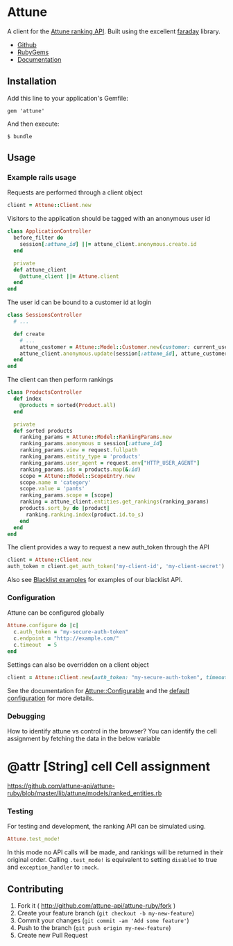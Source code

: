 # Attune

A client for the [Attune ranking API](http://attune.co/). Built using the excellent [faraday](https://github.com/lostisland/faraday) library.

* [Github](https://github.com/attune-api/attune-ruby)
* [RubyGems](https://rubygems.org/gems/attune)
* [Documentation](http://rdoc.info/github/attune-api/attune-ruby)

## Installation

Add this line to your application's Gemfile:

    gem 'attune'

And then execute:

    $ bundle

## Usage

### Example rails usage

Requests are performed through a client object

``` ruby
client = Attune::Client.new
```

Visitors to the application should be tagged with an anonymous user id

``` ruby
class ApplicationController
  before_filter do
    session[:attune_id] ||= attune_client.anonymous.create.id
  end

  private
  def attune_client
    @attune_client ||= Attune.client
  end
end
```

The user id can be bound to a customer id at login

``` ruby
class SessionsController
  # ...

  def create
    # ...
    attune_customer = Attune::Model::Customer.new(customer: current_user.id)
    attune_client.anonymous.update(session[:attune_id], attune_customer)
  end
end
```

The client can then perform rankings

``` ruby
class ProductsController
  def index
    @products = sorted(Product.all)
  end

  private
  def sorted products
    ranking_params = Attune::Model::RankingParams.new
    ranking_params.anonymous = session[:attune_id]
    ranking_params.view = request.fullpath
    ranking_params.entity_type = 'products'
    ranking_params.user_agent = request.env["HTTP_USER_AGENT"]
    ranking_params.ids = products.map(&:id)
    scope = Attune::Model::ScopeEntry.new
    scope.name = 'category'
    scope.value = 'pants'
    ranking_params.scope = [scope]
    ranking = attune_client.entities.get_rankings(ranking_params)
    products.sort_by do |product|
      ranking.ranking.index(product.id.to_s)
    end
  end
end
```

The client provides a way to request a new auth_token through the API

``` ruby
client = Attune::Client.new
auth_token = client.get_auth_token('my-client-id', 'my-client-secret')
```

Also see [Blacklist examples](blacklist.md) for examples of our blacklist API.

### Configuration

Attune can be configured globally

``` ruby
Attune.configure do |c|
  c.auth_token = "my-secure-auth-token"
  c.endpoint = "http://example.com/"
  c.timeout  = 5
end
```

Settings can also be overridden on a client object

``` ruby
client = Attune::Client.new(auth_token: "my-secure-auth-token", timeout: 2)
```

See the documentation for
[Attune::Configurable](http://rdoc.info/github/attune-api/attune-ruby/master/Attune/Configurable)
and the
[default configuration](http://rdoc.info/github/attune-api/attune-ruby/master/Attune/Default)
for more details.

### Debugging 
 How to identify attune vs control in the browser?
 You can identify the cell assignment by fetching the data in the below variable
 # @attr [String] cell Cell assignment
 https://github.com/attune-api/attune-ruby/blob/master/lib/attune/models/ranked_entities.rb

### Testing

For testing and development, the ranking API can be simulated using.

``` ruby
Attune.test_mode!
```

In this mode no API calls will be made, and rankings will be returned in their original order.
Calling `.test_mode!` is equivalent to setting `disabled` to true and `exception_handler` to `:mock`.

## Contributing

1. Fork it ( http://github.com/attune-api/attune-ruby/fork )
2. Create your feature branch (`git checkout -b my-new-feature`)
3. Commit your changes (`git commit -am 'Add some feature'`)
4. Push to the branch (`git push origin my-new-feature`)
5. Create new Pull Request
